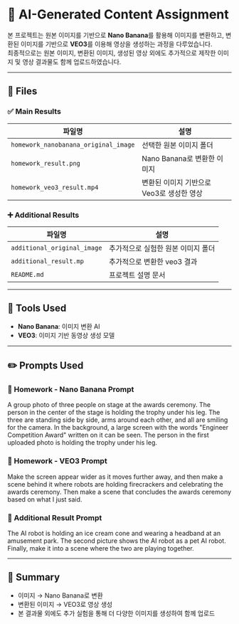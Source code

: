# 🧠 AI-Generated Content Assignment

본 프로젝트는 원본 이미지를 기반으로 **Nano Banana**를 활용해 이미지를 변환하고, 변환된 이미지를 기반으로 **VEO3**를 이용해 영상을 생성하는 과정을 다루었습니다.  
최종적으로는 원본 이미지, 변환된 이미지, 생성된 영상 외에도 추가적으로 제작한 이미지 및 영상 결과물도 함께 업로드하였습니다.

---

## 📂 Files

### ✅ Main Results
| 파일명 | 설명 |
|--------|------|
| `homework_nanobanana_original_image` | 선택한 원본 이미지 폴더 |
| `homework_result.png` | Nano Banana로 변환한 이미지 |
| `homework_veo3_result.mp4` | 변환된 이미지 기반으로 Veo3로 생성한 영상 |

### ➕ Additional Results
| 파일명 | 설명 |
|--------|------|
| `additional_original_image` | 추가적으로 실험한 원본 이미지 폴더 |
| `additional_result.mp` | 추가적으로 변환한 veo3 결과 |
| `README.md` | 프로젝트 설명 문서 |

---

## 🧠 Tools Used
- **Nano Banana**: 이미지 변환 AI
- **VEO3**: 이미지 기반 동영상 생성 모델

---

## ✏️ Prompts Used

### 📸 Homework - Nano Banana Prompt
A group photo of three people on stage at the awards ceremony.
The person in the center of the stage is holding the trophy under his leg.
The three are standing side by side, arms around each other, and all are smiling for the camera.
In the background, a large screen with the words "Engineer Competition Award" written on it can be seen.
The person in the first uploaded photo is holding the trophy under his leg.

### 🎥 Homework - VEO3 Prompt
Make the screen appear wider as it moves further away, and then make a scene behind it where robots are holding firecrackers and celebrating the awards ceremony.
Then make a scene that concludes the awards ceremony based on what I just said.

### 🎠 Additional Result Prompt

The AI robot is holding an ice cream cone and wearing a headband at an amusement park.
The second picture shows the AI robot as a pet AI robot.
Finally, make it into a scene where the two are playing together.

---

## 💬 Summary

- 이미지 → Nano Banana로 변환  
- 변환된 이미지 → VEO3로 영상 생성  
- 본 결과물 외에도 추가 실험을 통해 더 다양한 이미지를 생성하여 함께 업로드  
